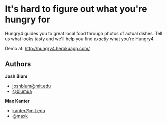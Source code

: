 It's hard to figure out what you're hungry for
=======

Hungry4 guides you to great local food through photos of actual dishes.
Tell us what looks tasty and we'll help you find _exactly_ what you're Hungry4.

Demo at: http://hungry4.herokuapp.com/

## Authors

**Josh Blum**
+ [joshblum@mit.edu](mailto:joshblum@mit.edu)
+ [@blumua](https://twitter.com/blumua)

**Max Kanter**
+ [kanter@mit.edu](mailto:kanter@mit.edu)
+ [@maxk](https://twitter.com/maxk)